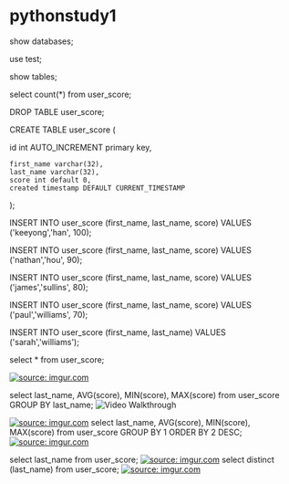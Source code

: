 # pythonstudy1

show databases;

use test;

show tables;

select count(*) from user_score;

DROP TABLE user_score;

CREATE TABLE user_score (

id int AUTO_INCREMENT primary key,

    first_name varchar(32),
    last_name varchar(32),
    score int default 0,
    created timestamp DEFAULT CURRENT_TIMESTAMP
);

INSERT INTO user_score (first_name, last_name, score) VALUES ('keeyong','han', 100);

INSERT INTO user_score (first_name, last_name, score) VALUES ('nathan','hou', 90);

INSERT INTO user_score (first_name, last_name, score) VALUES ('james','sullins', 80);

INSERT INTO user_score (first_name, last_name, score) VALUES ('paul','williams', 70);

INSERT INTO user_score (first_name, last_name) VALUES ('sarah','williams');

select * from user_score;

<a href="https://imgur.com/a2f1u7t"><img src="https://i.imgur.com/a2f1u7t.png" title="source: imgur.com" /></a>

select last_name, AVG(score), MIN(score), MAX(score) from user_score GROUP BY last_name;
<img src='https://i.imgur.com/a2f1u7t.png ' title='Video Walkthrough' width='' alt='Video Walkthrough' />

<a href="https://imgur.com/2jLL3XP"><img src="https://i.imgur.com/2jLL3XP.png" title="source: imgur.com" /></a>
select last_name, AVG(score), MIN(score), MAX(score) from user_score GROUP BY 1 ORDER BY 2 DESC;
<a href="https://imgur.com/2jLL3XP"><img src="https://i.imgur.com/2jLL3XP.png" title="source: imgur.com" /></a>

select last_name from user_score;
<a href="https://imgur.com/5Wzm9Qz"><img src="https://i.imgur.com/5Wzm9Qz.png" title="source: imgur.com" /></a>
select distinct (last_name) from user_score;
<a href="https://imgur.com/UNbHpIa"><img src="https://i.imgur.com/UNbHpIa.png" title="source: imgur.com" /></a>



